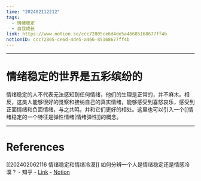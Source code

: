 ```yaml
---
time: "202402112212"
tags:
  - 情绪稳定
  - 自我成长
link: https://www.notion.so/ccc72805ce6d4de5a46685168677ff4b
notionID: ccc72805-ce6d-4de5-a466-85168677ff4b
---
```


--- 
# 情绪稳定的世界是五彩缤纷的

情绪稳定的人不代表无法感知到任何情绪，他们的生理是正常的，并不麻木。相反，这类人能够很好的觉察和接纳自己的真实情绪，能够感受到喜怒哀乐，感受到正面情绪和负面情绪，与之共鸣，并和它们更好的相处。这里也可以引入一个[[情绪稳定的一个特征是弹性情绪|情绪弹性]]的概念。

---
# References

[[202402062116 情绪稳定和情绪冷漠]]
如何分辨一个人是情绪稳定还是情感冷漠？ - 知乎 - [Link](https://www.zhihu.com/question/615326700/answer/3368626518) - [Notion](https://www.notion.so/0fb93a51d116476b8ae8b11c5929b248?pvs=4)
